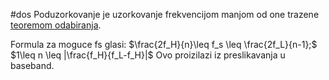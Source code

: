 #dos 
Poduzorkovanje je uzorkovanje frekvencijom manjom od one trazene [teoremom odabiranja](Teorema%20o%20odabiranju.md).

Formula za moguce fs glasi:
$\frac{2f_H}{n}\leq f_s \leq \frac{2f_L}{n-1};$
$1\leq n \leq |\frac{f_H}{f_L-f_H}|$ 
Ovo proizilazi iz preslikavanja u baseband.